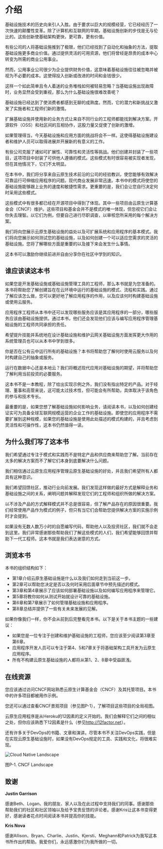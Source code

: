 # 介绍

基础设施技术的历史向来引人入胜。由于要求以巨大的规模经营，它已经经历了一次快速的颠覆性变革。除了计算机和互联网的早期，基础设施创新的步伐是无与伦比的。这些创新使基础架构更快，更可靠，更有价值。

有些公司的人将基础设施推到了极限，他们已经找到了自动化和抽象的方法，提取基础设施更多商业价值。通过提供灵活的可用资源，他们将曾经是昂贵的成本中心转变为所需的商业公用事业。

然而，公用事业公司很少为企业提供财务价值，这意味着基础设施往往被忽略并被视为不必要的成本。这使得投入创新或改进的时间和金钱很少。

这样一个如此简单且令人着迷的业务堆栈如何被轻易忽略？当基础设施出现故障时，业务显然会受到重视，那么为什么基础设施很难改善呢？

基础设施已经达到了使消费者都感到无聊的成熟度。然而，它的潜力和新挑战又激发了实施者和工程师们新的激情。

扩展基础设施并使用新的业务方式让来自不同行业的工程师都能找到解决方案。开源软件（OSS）和社区间的互相协作，这股力量又促使了创新的激增。

如果管理得当，今天基础设施和应用方面的挑战将会不一样。这使得基础设施建设者和维护人员可以取得进展并开展新的有意义的工作。

有些公司克服了诸如可扩展性、可靠性和灵活性等挑战。他们创建并封装了一些项目，这项项目中封装了可供他人遵循的模式。这些模式有时很容易被实现者发现，但在其他情况下，它们不太明显。

在本书中，我们将分享来自云原生技术前沿的公司的经验教训，使您能够有效解决可靠运行可伸缩应用程序的问题。现代商业发展非常迅速。本书中的模式将使您的基础设施能够跟上业务的速度和敏捷性需求。更重要的是，我们会让您自行决定何时采用这些模式。

这些模式中有很多都已经在开源项目中得到了体现。其中一些项目由云原生计算基金会（CNCF）维护。这些项目和基金会并不是模式的唯一体现，但忽视它们会让你失去理智。以它们为例，但要自己进行尽职调查，以审核您所采用的每个解决方案。

我们将向您展示云原生基础设施的益处以及可扩展系统和应用程序的基本模式。我们将向您展示如何测试您的基础设施，以及如何创建一个可以适应您需求的灵活的基础设施。您将了解哪些方面是重要的以及接下来会发生什么事情。

这本书可以激励你继续前进并自由分享你在社区中学到的知识。

## 谁应该读这本书

如果您是开发基础设施或基础设施管理工具的工程师，那么本书就是为您准备的。本书将帮助您了解创建旨在在云环境中运行的基础设施的模式、流程和实践。通过了解应该怎么做，您可以更好地了解应用程序的作用，以及应该何时构建基础设施或使用云服务。

应用程序工程师从本书中还可以发现哪些服务应该是其应用程序的一部分，哪些服务应该由基础设施提供。通过本书，他们还会发现他们应该与编写应用程序管理基础设施的工程师共同承担的责任。

希望提升技能并系统地在设计基础设施和维护云网关基础设施方面发挥更大作用的系统管理员也可以从本书中学到很多。

你是否在公有云中运行所有的基础设施？本书将帮助您了解何时使用云服务以及何时构建自己的抽象或服务。

运行在数据中心还是本地云？我们将概述现代应用对基础设施的期望，并将帮助您了解利用当前投资的必要服务。

这本书不是一本教程，除了给出实现示例之外，我们没有指出特定的产品。对于经理、董事和高管来说，这可能太过技术性，但可能会有所帮助，具体取决于该角色的参与和技术专长。

最重要的是，如果您想了解基础设施如何影响业务，请阅读本书，以及如何创建经证实可为具备全球互联网规模运营的企业工作的基础设施。即使您的应用程序不需要扩展到这种规模，如果您的基础设施是使用此处描述的模式构建的，并且考虑到灵活性和可操作性，这本书仍然值得一读。

## 为什么我们写了这本书

我们希望通过专注于模式和实践而不是特定产品和供应商来帮助您了解。当前存在太多的解决方案而不了解它们本身到底要解决什么问题。

我们相信通过云原生应用程序管理云原生基础设施的好处，并且我们希望所有人都具有这种意识。

我们希望回馈社区，推动行业向前发展。我们发现这样做的最好方式是解释业务和基础设施之间的关系，阐明问题并解释发现它们的工程师和组织所做的解决方案。

以不涉及产品的方式解释模式并不总是很容易，但了解产品存在的原因很重要。我们经常使用产品作为模式的例子，但只有当它们会帮助您提供解决方案的实施示例时才会提到。

如果没有无数人数万小时的自愿编写代码，帮助他人以及投资社区，我们就不会走到这里。我们非常感谢那些帮助我们了解这些模式的人们，我们希望能够回馈并帮助下一代工程师。这本书就是我们表达谢意的方式。

## 浏览本书

本书的组织结构如下：

 - 第1章介绍云原生基础设施是什么以及我们如何走到当前这一步。
 - 第2章可以帮助您决定是否以及何时采用后面章节中预先描述的模式。
 - 第3章和第4章展示了应该如何部署基础设施以及如何编写应用程序来管理它。
 - 第5章将教你如何从测试开始就设计可靠的基础设施。
 - 第6章和第7章展示了如何管理基础设施和应用程序。
 - 第8章总结并提供了一些有关未来发展的见解。

如果你像我们一样，你不会从前到后完整看完本书。以下是关于本书主题的一些建议：
 - 如果您是一位专注于创建和维护基础设施的工程师，您应该至少阅读第3章至第6章。
 - 应用程序开发人员可以专注于第4、5和7章关于将基础架构工具开发为云原生应用程序。
 - 所有不构建云原生基础设施的人都将从第1、2、8章中受益匪浅。

## 在线资源

您应该通过访问CNCF网站熟悉云原生计算基金会（CNCF）及其托管项目。本书中的许多项目都被用作示例。

您还可以通过查看CNCF景观项目（参见图P-1），了解项目这些项目的全局视图。

云原生应用程序是从Heroku的12因素的定义开始的。我们会解释它们之间的相似之处，但你应该熟悉下12因素是什么（参见<http://12factor.net>）。

还有许多关于DevOps的书籍、文章和演讲。尽管本书不关注DevOps实践，但是在实现云原生基础设施时，如果没有DevOps规定的工具、实践和文化，将很难实现。

![Cloud Native Landscape](https://landscape.cncf.io/images/landscape.png)

图P-1. CNCF Landscape

## 致谢

**Justin Garrison**

感谢Beth、Logan、我的朋友、家人以及在此过程中支持我们的同事。感谢那些帮助我们的社区和社区领袖以及给予宝贵反馈的评论者。感谢Kris让这本书变得更好，感谢读者花点时间阅读本书并提高你的技能。

**Kris Nova**

感谢Allison、Bryan、Charlie、Justin、Kjersti、Meghann和Patrick为我写这本书所作出的帮助。我爱你们，永远感激你们为我所做的一切。